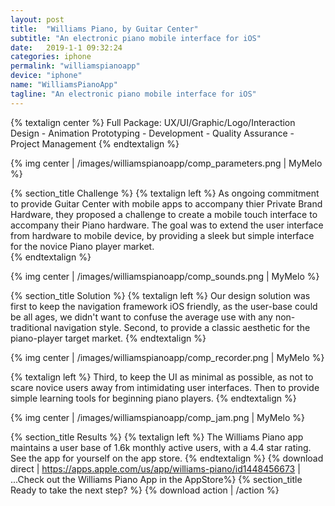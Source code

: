 ```yaml
---
layout: post
title:  "Williams Piano, by Guitar Center"
subtitle: "An electronic piano mobile interface for iOS"
date:   2019-1-1 09:32:24
categories: iphone
permalink: "williamspianoapp"
device: "iphone"
name: "WilliamsPianoApp"
tagline: "An electronic piano mobile interface for iOS"
---
```

{% textalign center %}
Full Package: UX/UI/Graphic/Logo/Interaction Design - Animation Prototyping - Development - Quality Assurance - Project Management
{% endtextalign %}

{% img center | /images/williamspianoapp/comp_parameters.png | MyMelo %}

{% section_title Challenge %}
{% textalign left %}
As ongoing commitment to provide Guitar Center with mobile apps to accompany thier Private Brand Hardware, they proposed a challenge to create a mobile touch interface to accompany their Piano hardware. The goal was to extend the user interface from hardware to mobile device, by providing a sleek but simple interface for the novice Piano player market.  
{% endtextalign %}

{% img center | /images/williamspianoapp/comp_sounds.png | MyMelo %}


{% section_title Solution %}
{% textalign left %}
Our design solution was first to keep the navigation framework iOS friendly, as the user-base could be all ages, we didn't want to confuse the average use with any non-traditional navigation style. Second, to provide a classic aesthetic for the piano-player target market.
{% endtextalign %}

{% img center | /images/williamspianoapp/comp_recorder.png | MyMelo %}

{% textalign left %}
Third, to keep the UI as minimal as possible, as not to scare novice users away from intimidating user interfaces. Then to provide simple learning tools for beginning piano players.
{% endtextalign %}

{% img center | /images/williamspianoapp/comp_jam.png | MyMelo %}


{% section_title Results %}
{% textalign left %}
The Williams Piano app maintains a user base of 1.6k monthly active users, with a 4.4 star rating. See the app for yourself on the app store.
{% endtextalign %} 
{% download direct | https://apps.apple.com/us/app/williams-piano/id1448456673 | ...Check out the Williams Piano App in the AppStore%}
{% section_title Ready to take the next step? %}
{% download action | /action %}